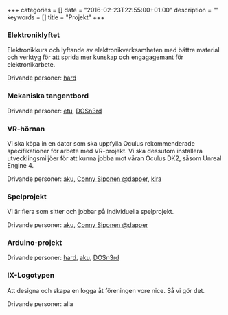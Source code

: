 +++
categories = []
date = "2016-02-23T22:55:00+01:00"
description = ""
keywords = []
title = "Projekt"
+++
### Elektroniklyftet
Elektronikkurs och lyftande av elektronikverksamheten med bättre material och verktyg för att sprida mer kunskap och engagagemant för elektronikarbete.

Drivande personer: [hard](/author/hard)

### Mekaniska tangentbord
Drivande personer: [etu](/author/etu), [DOSn3rd](/author/dosn3rd)

### VR-hörnan
Vi ska köpa in en dator som ska uppfylla Oculus rekommenderade specifikationer för arbete med VR-projekt. Vi ska dessutom installera utvecklingsmiljöer för att kunna jobba mot våran Oculus DK2, såsom Unreal Engine 4.

Drivande personer: [aku](/author/aku), [Conny Siponen @dapper](/author/siponen), [kira](/author/kira)

### Spelprojekt
Vi är flera som sitter och jobbar på individuella spelprojekt.

Drivande personer: [aku](/author/aku), [Conny Siponen @dapper](/author/siponen)

### Arduino-projekt
Drivande personer: [hard](/author/hard), [aku](/author/aku), [DOSn3rd](/author/dosn3rd)

### IX-Logotypen
Att designa och skapa en logga åt föreningen vore nice. Så vi gör det.

Drivande personer: alla
